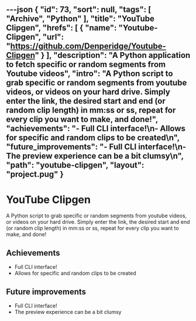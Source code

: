 ---json
{
"id": 73,
"sort": null,
"tags": [
"Archive",
"Python"
],
"title": "YouTube Clipgen",
"hrefs": [
{
"name": "Youtube-Clipgen",
"url": "https://github.com/Denperidge/Youtube-Clipgen"
}
],
"description": "A Python application to fetch specific or random segments from Youtube videos",
"intro": "A Python script to grab specific or random segments from youtube videos, or videos on your hard drive. Simply enter the link, the desired start and end (or random clip length) in mm:ss or ss, repeat for every clip you want to make, and done!",
"achievements": "- Full CLI interface!\n- Allows for specific and random clips to be created\n",
"future_improvements": "- Full CLI interface!\n- The preview experience can be a bit clumsy\n",
"path": "youtube-clipgen",
"layout": "project.pug"
}
---
# YouTube Clipgen
A Python script to grab specific or random segments from youtube videos, or videos on your hard drive. Simply enter the link, the desired start and end (or random clip length) in mm:ss or ss, repeat for every clip you want to make, and done!

## Achievements
- Full CLI interface!
- Allows for specific and random clips to be created


## Future improvements
- Full CLI interface!
- The preview experience can be a bit clumsy

